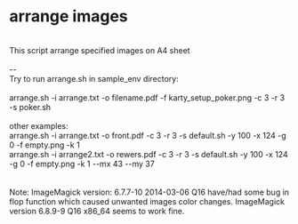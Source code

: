 # arrange images<BR>
<BR>
This script arrange specified images on A4 sheet<BR>
<BR>
--<BR>
Try to run arrange.sh in sample_env directory:<BR>
<BR>
arrange.sh -i arrange.txt -o filename.pdf -f karty_setup_poker.png -c 3 -r 3 -s poker.sh<BR>
<BR>
other examples:<BR>
arrange.sh -i arrange.txt -o front.pdf -c 3 -r 3 -s default.sh -y 100 -x 124 -g 0 -f empty.png -k 1<BR>
arrange.sh -i arrange2.txt -o rewers.pdf -c 3 -r 3 -s default.sh -y 100 -x 124 -g 0 -f empty.png -k 1 --mx 43 --my 37<BR>
<BR>
<BR>
  Note:  ImageMagick version: 6.7.7-10 2014-03-06 Q16 have/had some bug in flop function which caused unwanted images color changes. ImageMagick version 6.8.9-9 Q16 x86_64 seems to work fine.
  
